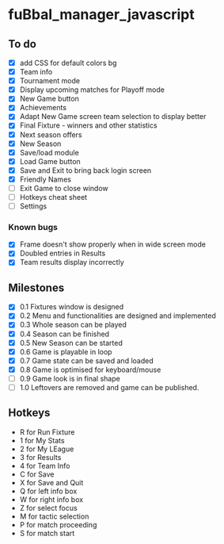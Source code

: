 # fuBbal_manager_javascript

## To do

- [x] add CSS for default colors bg
- [x] Team info
- [x] Tournament mode
- [x] Display upcoming matches for Playoff mode
- [x] New Game button
- [x] Achievements
- [x] Adapt New Game screen team selection to display better
- [x] Final Fixture - winners and other statistics
- [x] Next season offers
- [x] New Season
- [x] Save/load module
- [x] Load Game button
- [x] Save and Exit to bring back login screen
- [x] Friendly Names
- [ ] Exit Game to close window
- [ ] Hotkeys cheat sheet
- [ ] Settings

### Known bugs
- [x] Frame doesn't show properly when in wide screen mode
- [x] Doubled entries in Results
- [x] Team results display incorrectly

## Milestones
- [x] 0.1 Fixtures window is designed
- [x] 0.2 Menu and functionalities are designed and implemented
- [x] 0.3 Whole season can be played
- [x] 0.4 Season can be finished
- [x] 0.5 New Season can be started
- [x] 0.6 Game is playable in loop
- [x] 0.7 Game state can be saved and loaded
- [x] 0.8 Game is optimised for keyboard/mouse
- [ ] 0.9 Game look is in final shape
- [ ] 1.0 Leftovers are removed and game can be published.

## Hotkeys

- R for Run Fixture
- 1 for My Stats
- 2 for My LEague
- 3 for Results
- 4 for Team Info
- C for Save
- X for Save and Quit
- Q for left info box
- W for right info box
- Z for select focus
- M for tactic selection
- P for match proceeding
- S for match start 
